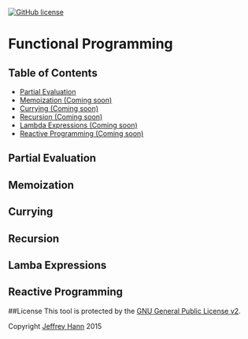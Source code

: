 [![GitHub license](https://img.shields.io/github/license/obihann-learning/functional-programming.svg)](https://github.com/obihann-learning/functional-programming/blob/master/LICENSE)

# Functional Programming

## Table of Contents

+ [Partial Evaluation](/partial-eval)
+ [Memoization (Coming soon)](#)
+ [Currying (Coming soon)](#)
+ [Recursion (Coming soon)](#)
+ [Lambda Expressions (Coming soon)](#)
+ [Reactive Programming (Coming soon)](#)

## Partial Evaluation

## Memoization

## Currying

## Recursion

## Lamba Expressions

## Reactive Programming

##License
This tool is protected by the [GNU General Public License v2](http://www.gnu.org/licenses/gpl-2.0.html).

Copyright [Jeffrey Hann](http://jeffreyhann.ca/) 2015
